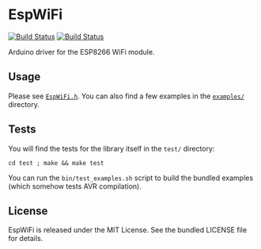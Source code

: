 EspWiFi
=======

[![Build
Status](https://travis-ci.org/willdurand/EspWiFi.svg?branch=master)](https://travis-ci.org/willdurand/EspWiFi)
[![Build
Status](https://webapi.biicode.com/v1/badges/willdurand/willdurand/EspWiFi/master)](https://www.biicode.com/willdurand/EspWiFi)

Arduino driver for the ESP8266 WiFi module.

Usage
-----

Please see [`EspWiFi.h`](https://github.com/willdurand/EspWiFi/blob/master/EspWiFi.h).
You can also find a few examples in the
[`examples/`](https://github.com/willdurand/EspWiFi/blob/master/examples) directory.

Tests
-----

You will find the tests for the library itself in the `test/` directory:

    cd test ; make && make test

You can run the `bin/test_examples.sh` script to build the bundled examples
(which somehow tests AVR compilation).

License
-------

EspWiFi is released under the MIT License. See the bundled LICENSE file for
details.
